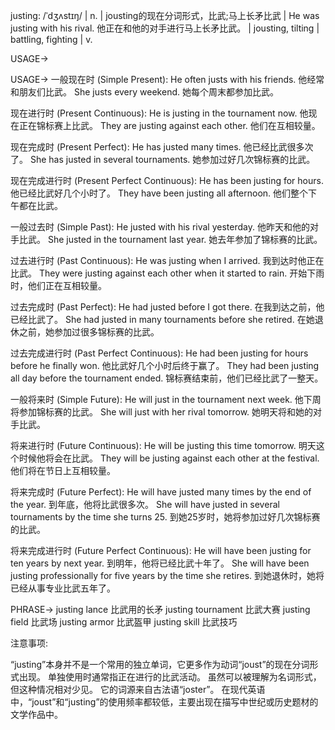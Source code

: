 justing: /ˈdʒʌstɪŋ/ | n. |  jousting的现在分词形式，比武;马上长矛比武 | He was justing with his rival. 他正在和他的对手进行马上长矛比武。 |  jousting, tilting | battling, fighting | v.

USAGE->

USAGE->
一般现在时 (Simple Present):
He often justs with his friends.  他经常和朋友们比武。
She justs every weekend. 她每个周末都参加比武。

现在进行时 (Present Continuous):
He is justing in the tournament now. 他现在正在锦标赛上比武。
They are justing against each other. 他们在互相较量。

现在完成时 (Present Perfect):
He has justed many times. 他已经比武很多次了。
She has justed in several tournaments. 她参加过好几次锦标赛的比武。

现在完成进行时 (Present Perfect Continuous):
He has been justing for hours. 他已经比武好几个小时了。
They have been justing all afternoon. 他们整个下午都在比武。

一般过去时 (Simple Past):
He justed with his rival yesterday. 他昨天和他的对手比武。
She justed in the tournament last year. 她去年参加了锦标赛的比武。

过去进行时 (Past Continuous):
He was justing when I arrived. 我到达时他正在比武。
They were justing against each other when it started to rain. 开始下雨时，他们正在互相较量。

过去完成时 (Past Perfect):
He had justed before I got there. 在我到达之前，他已经比武了。
She had justed in many tournaments before she retired. 在她退休之前，她参加过很多锦标赛的比武。

过去完成进行时 (Past Perfect Continuous):
He had been justing for hours before he finally won. 他比武好几个小时后终于赢了。
They had been justing all day before the tournament ended. 锦标赛结束前，他们已经比武了一整天。

一般将来时 (Simple Future):
He will just in the tournament next week. 他下周将参加锦标赛的比武。
She will just with her rival tomorrow. 她明天将和她的对手比武。

将来进行时 (Future Continuous):
He will be justing this time tomorrow. 明天这个时候他将会在比武。
They will be justing against each other at the festival. 他们将在节日上互相较量。

将来完成时 (Future Perfect):
He will have justed many times by the end of the year. 到年底，他将比武很多次。
She will have justed in several tournaments by the time she turns 25. 到她25岁时，她将参加过好几次锦标赛的比武。

将来完成进行时 (Future Perfect Continuous):
He will have been justing for ten years by next year. 到明年，他将已经比武十年了。
She will have been justing professionally for five years by the time she retires. 到她退休时，她将已经从事专业比武五年了。


PHRASE->
justing lance  比武用的长矛
justing tournament 比武大赛
justing field 比武场
justing armor 比武盔甲
justing skill 比武技巧


注意事项:

“justing”本身并不是一个常用的独立单词，它更多作为动词“joust”的现在分词形式出现。  单独使用时通常指正在进行的比武活动。  虽然可以被理解为名词形式，但这种情况相对少见。  它的词源来自古法语“joster”。  在现代英语中，“joust”和“justing”的使用频率都较低，主要出现在描写中世纪或历史题材的文学作品中。
